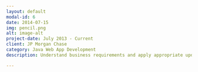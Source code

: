 ```yaml
---
layout: default
modal-id: 6
date: 2014-07-15
img: pencil.png
alt: image-alt
project-date: July 2013 - Current
client: JP Morgan Chase
category: Java Web App Development
description: Understand business requirements and apply appropriate updates and enhancements to investment bank client facing applications. Full stack development - require knowledge of trade processing, ability to maintain data and represent data on front-end. Used various standard banking technologies.

---
```

